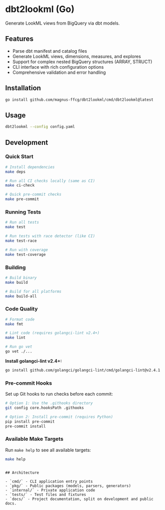 # dbt2lookml (Go)

Generate LookML views from BigQuery via dbt models.

## Features

- Parse dbt manifest and catalog files
- Generate LookML views, dimensions, measures, and explores
- Support for complex nested BigQuery structures (ARRAY, STRUCT)
- CLI interface with rich configuration options
- Comprehensive validation and error handling

## Installation

```bash
go install github.com/magnus-ffcg/dbt2lookml/cmd/dbt2lookml@latest
```

## Usage

```bash
dbt2lookml --config config.yaml
```

## Development

### Quick Start

```bash
# Install dependencies
make deps

# Run all CI checks locally (same as CI)
make ci-check

# Quick pre-commit checks
make pre-commit
```

### Running Tests

```bash
# Run all tests
make test

# Run tests with race detector (like CI)
make test-race

# Run with coverage
make test-coverage
```

### Building

```bash
# Build binary
make build

# Build for all platforms
make build-all
```

### Code Quality

```bash
# Format code
make fmt

# Lint code (requires golangci-lint v2.4+)
make lint

# Run go vet
go vet ./...
```

**Install golangci-lint v2.4+:**

```bash
go install github.com/golangci/golangci-lint/cmd/golangci-lint@v2.4.1
```

### Pre-commit Hooks

Set up Git hooks to run checks before each commit:

```bash
# Option 1: Use the .githooks directory
git config core.hooksPath .githooks

# Option 2: Install pre-commit (requires Python)
pip install pre-commit
pre-commit install
```

### Available Make Targets

Run `make help` to see all available targets:

```bash
make help
```
```

## Architecture

- `cmd/` - CLI application entry points
- `pkg/` - Public packages (models, parsers, generators)
- `internal/` - Private application code
- `tests/` - Test files and fixtures
- `docs/` - Project documentation, split on development and public docs.
